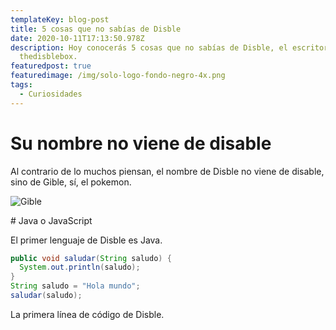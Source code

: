 ```yaml
---
templateKey: blog-post
title: 5 cosas que no sabías de Disble
date: 2020-10-11T17:13:50.978Z
description: Hoy conocerás 5 cosas que no sabías de Disble, el escritor del blog
  thedisblebox.
featuredpost: true
featuredimage: /img/solo-logo-fondo-negro-4x.png
tags:
  - Curiosidades
---
```

# Su nombre no viene de disable

Al contrario de lo muchos piensan, el nombre de Disble no viene de disable, sino de Gible, sí, el pokemon.

![Gible](/img/443gible.webp "Un confusión llevo a la creación un nickname que llevaría de por vida.")

\# Java o JavaScript

El primer lenguaje de Disble es Java.

```java
public void saludar(String saludo) {
  System.out.println(saludo);
}
String saludo = "Hola mundo";
saludar(saludo);

```

La primera línea de código de Disble.